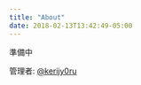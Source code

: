 ```yaml
---
title: "About"
date: 2018-02-13T13:42:49-05:00
---
```


準備中

管理者: [@kerijy0ru](https://twitter.com/kerijy0ru)
